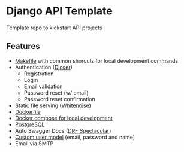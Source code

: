 # Django API Template

Template repo to kickstart API projects

## Features

- [Makefile](./Makefile) with common shorcuts for local development commands
- Authentication ([Djoser](https://djoser.readthedocs.io/))
  - Registration
  - Login
  - Email validation
  - Password reset (w/ email)
  - Password reset confirmation
- Static file serving ([Whitenoise](https://whitenoise.readthedocs.io/))
- [Dockerfile](./Dockerfile)
- [Docker compose for local development](./compose.yml)
- [PostgreSQL](https://www.postgresql.org/)
- Auto Swagger Docs ([DRF Spectacular](https://drf-spectacular.readthedocs.io/))
- [Custom user model](./src/users/models.py) (email, password and name)
- Email via SMTP

